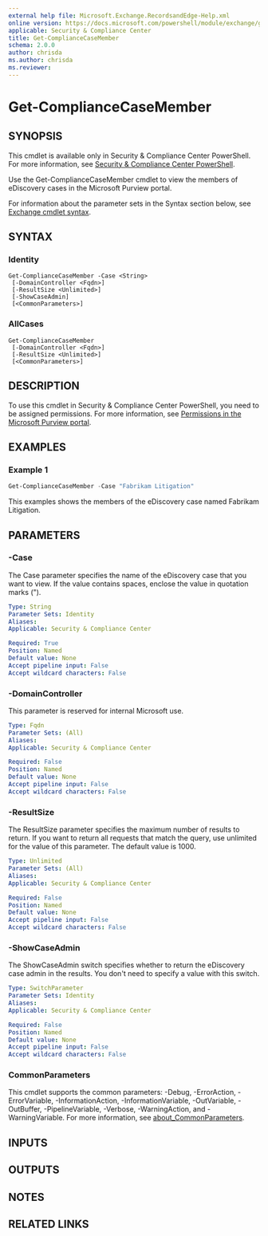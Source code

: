 ```yaml
---
external help file: Microsoft.Exchange.RecordsandEdge-Help.xml
online version: https://docs.microsoft.com/powershell/module/exchange/get-compliancecasemember
applicable: Security & Compliance Center
title: Get-ComplianceCaseMember
schema: 2.0.0
author: chrisda
ms.author: chrisda
ms.reviewer:
---
```


# Get-ComplianceCaseMember

## SYNOPSIS
This cmdlet is available only in Security & Compliance Center PowerShell. For more information, see [Security & Compliance Center PowerShell](https://docs.microsoft.com/powershell/exchange/scc-powershell).

Use the Get-ComplianceCaseMember cmdlet to view the members of eDiscovery cases in the Microsoft Purview portal.

For information about the parameter sets in the Syntax section below, see [Exchange cmdlet syntax](https://docs.microsoft.com/powershell/exchange/exchange-cmdlet-syntax).

## SYNTAX

### Identity
```
Get-ComplianceCaseMember -Case <String>
 [-DomainController <Fqdn>]
 [-ResultSize <Unlimited>]
 [-ShowCaseAdmin]
 [<CommonParameters>]
```

### AllCases
```
Get-ComplianceCaseMember
 [-DomainController <Fqdn>]
 [-ResultSize <Unlimited>]
 [<CommonParameters>]
```

## DESCRIPTION
To use this cmdlet in Security & Compliance Center PowerShell, you need to be assigned permissions. For more information, see [Permissions in the Microsoft Purview portal](https://docs.microsoft.com/microsoft-365/compliance/microsoft-365-compliance-center-permissions).

## EXAMPLES

### Example 1
```powershell
Get-ComplianceCaseMember -Case "Fabrikam Litigation"
```

This examples shows the members of the eDiscovery case named Fabrikam Litigation.

## PARAMETERS

### -Case
The Case parameter specifies the name of the eDiscovery case that you want to view. If the value contains spaces, enclose the value in quotation marks (").

```yaml
Type: String
Parameter Sets: Identity
Aliases:
Applicable: Security & Compliance Center

Required: True
Position: Named
Default value: None
Accept pipeline input: False
Accept wildcard characters: False
```

### -DomainController
This parameter is reserved for internal Microsoft use.

```yaml
Type: Fqdn
Parameter Sets: (All)
Aliases:
Applicable: Security & Compliance Center

Required: False
Position: Named
Default value: None
Accept pipeline input: False
Accept wildcard characters: False
```

### -ResultSize
The ResultSize parameter specifies the maximum number of results to return. If you want to return all requests that match the query, use unlimited for the value of this parameter. The default value is 1000.

```yaml
Type: Unlimited
Parameter Sets: (All)
Aliases:
Applicable: Security & Compliance Center

Required: False
Position: Named
Default value: None
Accept pipeline input: False
Accept wildcard characters: False
```

### -ShowCaseAdmin
The ShowCaseAdmin switch specifies whether to return the eDiscovery case admin in the results. You don't need to specify a value with this switch.

```yaml
Type: SwitchParameter
Parameter Sets: Identity
Aliases:
Applicable: Security & Compliance Center

Required: False
Position: Named
Default value: None
Accept pipeline input: False
Accept wildcard characters: False
```

### CommonParameters
This cmdlet supports the common parameters: -Debug, -ErrorAction, -ErrorVariable, -InformationAction, -InformationVariable, -OutVariable, -OutBuffer, -PipelineVariable, -Verbose, -WarningAction, and -WarningVariable. For more information, see [about_CommonParameters](https://go.microsoft.com/fwlink/p/?LinkID=113216).

## INPUTS

###  

## OUTPUTS

###  

## NOTES

## RELATED LINKS
